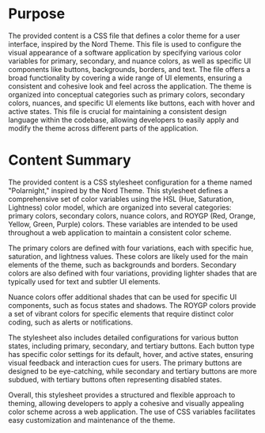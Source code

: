 # Purpose
The provided content is a CSS file that defines a color theme for a user interface, inspired by the Nord Theme. This file is used to configure the visual appearance of a software application by specifying various color variables for primary, secondary, and nuance colors, as well as specific UI components like buttons, backgrounds, borders, and text. The file offers a broad functionality by covering a wide range of UI elements, ensuring a consistent and cohesive look and feel across the application. The theme is organized into conceptual categories such as primary colors, secondary colors, nuances, and specific UI elements like buttons, each with hover and active states. This file is crucial for maintaining a consistent design language within the codebase, allowing developers to easily apply and modify the theme across different parts of the application.
# Content Summary
The provided content is a CSS stylesheet configuration for a theme named "Polarnight," inspired by the Nord Theme. This stylesheet defines a comprehensive set of color variables using the HSL (Hue, Saturation, Lightness) color model, which are organized into several categories: primary colors, secondary colors, nuance colors, and ROYGP (Red, Orange, Yellow, Green, Purple) colors. These variables are intended to be used throughout a web application to maintain a consistent color scheme.

The primary colors are defined with four variations, each with specific hue, saturation, and lightness values. These colors are likely used for the main elements of the theme, such as backgrounds and borders. Secondary colors are also defined with four variations, providing lighter shades that are typically used for text and subtler UI elements.

Nuance colors offer additional shades that can be used for specific UI components, such as focus states and shadows. The ROYGP colors provide a set of vibrant colors for specific elements that require distinct color coding, such as alerts or notifications.

The stylesheet also includes detailed configurations for various button states, including primary, secondary, and tertiary buttons. Each button type has specific color settings for its default, hover, and active states, ensuring visual feedback and interaction cues for users. The primary buttons are designed to be eye-catching, while secondary and tertiary buttons are more subdued, with tertiary buttons often representing disabled states.

Overall, this stylesheet provides a structured and flexible approach to theming, allowing developers to apply a cohesive and visually appealing color scheme across a web application. The use of CSS variables facilitates easy customization and maintenance of the theme.
